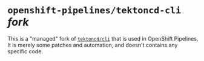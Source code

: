 # `openshift-pipelines/tektoncd-cli` *fork*

This is a "managed" fork of [`tektoncd/cli`](tektoncdcli) that is used in OpenShift Pipelines.
It is merely some patches and automation, and doesn't contains any specific code.

[tektoncdcli]: https://github.com/tektoncd/cli

